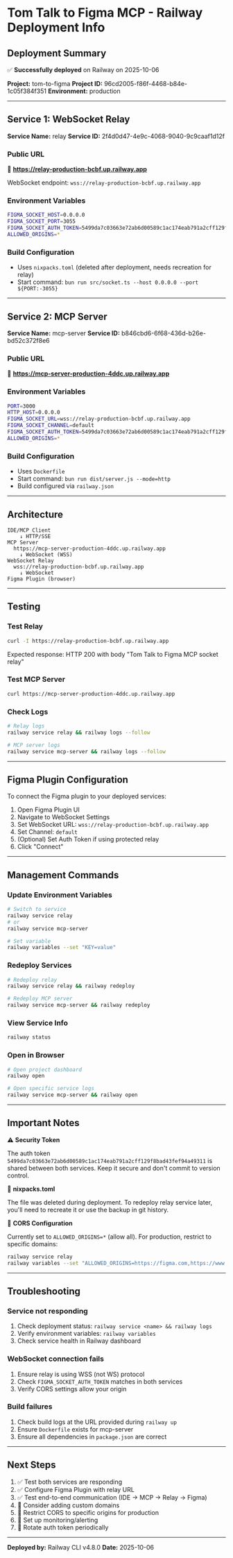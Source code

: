 # Tom Talk to Figma MCP - Railway Deployment Info

## Deployment Summary

✅ **Successfully deployed** on Railway on 2025-10-06

**Project:** tom-to-figma
**Project ID:** 96cd2005-f86f-4468-b84e-1c05f384f351
**Environment:** production

---

## Service 1: WebSocket Relay

**Service Name:** relay
**Service ID:** 2f4d0d47-4e9c-4068-9040-9c9caaf1d12f

### Public URL
🚀 **https://relay-production-bcbf.up.railway.app**

WebSocket endpoint: `wss://relay-production-bcbf.up.railway.app`

### Environment Variables
```bash
FIGMA_SOCKET_HOST=0.0.0.0
FIGMA_SOCKET_PORT=3055
FIGMA_SOCKET_AUTH_TOKEN=5499da7c03663e72ab6d00589c1ac174eab791a2cff129f8bad43fef94a49311
ALLOWED_ORIGINS=*
```

### Build Configuration
- Uses `nixpacks.toml` (deleted after deployment, needs recreation for relay)
- Start command: `bun run src/socket.ts --host 0.0.0.0 --port ${PORT:-3055}`

---

## Service 2: MCP Server

**Service Name:** mcp-server
**Service ID:** b846cbd6-6f68-436d-b26e-bd52c372f8e6

### Public URL
🚀 **https://mcp-server-production-4ddc.up.railway.app**

### Environment Variables
```bash
PORT=3000
HTTP_HOST=0.0.0.0
FIGMA_SOCKET_URL=wss://relay-production-bcbf.up.railway.app
FIGMA_SOCKET_CHANNEL=default
FIGMA_SOCKET_AUTH_TOKEN=5499da7c03663e72ab6d00589c1ac174eab791a2cff129f8bad43fef94a49311
ALLOWED_ORIGINS=*
```

### Build Configuration
- Uses `Dockerfile`
- Start command: `bun run dist/server.js --mode=http`
- Build configured via `railway.json`

---

## Architecture

```
IDE/MCP Client
    ↓ HTTP/SSE
MCP Server
  https://mcp-server-production-4ddc.up.railway.app
    ↓ WebSocket (WSS)
WebSocket Relay
  wss://relay-production-bcbf.up.railway.app
    ↓ WebSocket
Figma Plugin (browser)
```

---

## Testing

### Test Relay
```bash
curl -I https://relay-production-bcbf.up.railway.app
```

Expected response: HTTP 200 with body "Tom Talk to Figma MCP socket relay"

### Test MCP Server
```bash
curl https://mcp-server-production-4ddc.up.railway.app
```

### Check Logs
```bash
# Relay logs
railway service relay && railway logs --follow

# MCP server logs
railway service mcp-server && railway logs --follow
```

---

## Figma Plugin Configuration

To connect the Figma plugin to your deployed services:

1. Open Figma Plugin UI
2. Navigate to WebSocket Settings
3. Set WebSocket URL: `wss://relay-production-bcbf.up.railway.app`
4. Set Channel: `default`
5. (Optional) Set Auth Token if using protected relay
6. Click "Connect"

---

## Management Commands

### Update Environment Variables
```bash
# Switch to service
railway service relay
# or
railway service mcp-server

# Set variable
railway variables --set "KEY=value"
```

### Redeploy Services
```bash
# Redeploy relay
railway service relay && railway redeploy

# Redeploy MCP server
railway service mcp-server && railway redeploy
```

### View Service Info
```bash
railway status
```

### Open in Browser
```bash
# Open project dashboard
railway open

# Open specific service logs
railway service mcp-server && railway open
```

---

## Important Notes

⚠️ **Security Token**

The auth token `5499da7c03663e72ab6d00589c1ac174eab791a2cff129f8bad43fef94a49311` is shared between both services. Keep it secure and don't commit to version control.

🔄 **nixpacks.toml**

The file was deleted during deployment. To redeploy relay service later, you'll need to recreate it or use the backup in git history.

📝 **CORS Configuration**

Currently set to `ALLOWED_ORIGINS=*` (allow all). For production, restrict to specific domains:
```bash
railway service relay
railway variables --set "ALLOWED_ORIGINS=https://figma.com,https://www.figma.com"
```

---

## Troubleshooting

### Service not responding
1. Check deployment status: `railway service <name> && railway logs`
2. Verify environment variables: `railway variables`
3. Check service health in Railway dashboard

### WebSocket connection fails
1. Ensure relay is using WSS (not WS) protocol
2. Check `FIGMA_SOCKET_AUTH_TOKEN` matches in both services
3. Verify CORS settings allow your origin

### Build failures
1. Check build logs at the URL provided during `railway up`
2. Ensure `Dockerfile` exists for mcp-server
3. Ensure all dependencies in `package.json` are correct

---

## Next Steps

1. ✅ Test both services are responding
2. ✅ Configure Figma Plugin with relay URL
3. ✅ Test end-to-end communication (IDE → MCP → Relay → Figma)
4. 🔄 Consider adding custom domains
5. 🔄 Restrict CORS to specific origins for production
6. 🔄 Set up monitoring/alerting
7. 🔄 Rotate auth token periodically

---

**Deployed by:** Railway CLI v4.8.0
**Date:** 2025-10-06

